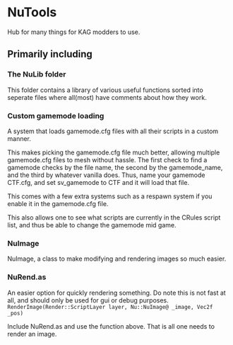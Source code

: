 # NuTools
Hub for many things for KAG modders to use.

## Primarily including

### The NuLib folder
This folder contains a library of various useful functions sorted into seperate files where all(most) have comments about how they work.

### Custom gamemode loading
A system that loads gamemode.cfg files with all their scripts in a custom manner.

This makes picking the gamemode.cfg file much better, allowing multiple gamemode.cfg files to mesh without hassle. The first check to find a gamemode checks by the file name, the second by the gamemode_name, and the third by whatever vanilla does. Thus, name your gamemode CTF.cfg, and set sv_gamemode to CTF and it will load that file.

This comes with a few extra systems such as a respawn system if you enable it in the gamemode.cfg file.

This also allows one to see what scripts are currently in the CRules script list, and thus be able to change the gamemode mid game.
### NuImage
NuImage, a class to make modifying and rendering images so much easier.

### NuRend.as
An easier option for quickly rendering something. Do note this is not fast at all, and should only be used for gui or debug purposes.
`RenderImage(Render::ScriptLayer layer, Nu::NuImage@ _image, Vec2f _pos)`

Include NuRend.as and use the function above. That is all one needs to render an image.